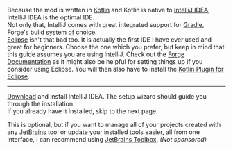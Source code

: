 Because the mod is written in [Kotlin] and Kotlin is native to [IntelliJ IDEA], IntelliJ IDEA is the optimal IDE.<br>
Not only that, IntelliJ comes with great integrated support for [Gradle], Forge's build system [of choice][forge_reference].<br>
[Eclipse] isn't that bad too. It is actually the first IDE I have ever used and great for beginners.
Choose the one which you prefer, but keep in mind that this guide assumes you are using IntelliJ. Check out the
[Forge Documentation] as it might also be helpful for setting things up if you consider using Eclipse. You will then 
also have to install the [Kotlin Plugin for Eclipse].

[IntelliJ IDEA]: https://www.jetbrains.com/idea/
[Kotlin]: https://kotl.in
[Gradle]: https://gradle.org/
[forge_reference]: https://mcforge.readthedocs.io/en/latest/forgedev/#intellij-idea
[Eclipse]: https://www.eclipse.org/
[Forge Documentation]: https://mcforge.readthedocs.io/en/1.14.x/gettingstarted/
[Kotlin Plugin for Eclipse]: https://marketplace.eclipse.org/content/kotlin-plugin-eclipse

***

[Download] and install IntelliJ IDEA. The setup wizard should guide you through the installation.<br>
If you already have it installed, skip to the next page.

[Download]: https://www.jetbrains.com/idea/download/

This is optional, but if you want to manage all of your projects created with any [JetBrains] tool or update your 
installed tools easier, all from one interface, I can recommend using [JetBrains Toolbox]. *(Not sponsored)*

[JetBrains]: https://www.jetbrains.com/
[JetBrains Toolbox]: https://www.jetbrains.com/toolbox-app/
